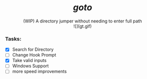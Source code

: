 # <div align="center">_goto_</div>

<div align="center">(WIP) A directory jumper without needing to enter full path</div>


<div align="center">![](gt.gif)</div>

### Tasks:

- [x] Search for Directory
- [ ] Change Hook Prompt
- [x] Take valid inputs
- [ ] Windows Support
- [ ] more speed improvements